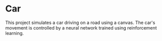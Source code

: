 # Car

This project simulates a car driving on a road using a canvas. The car's movement is controlled by a neural network trained using reinforcement learning.
